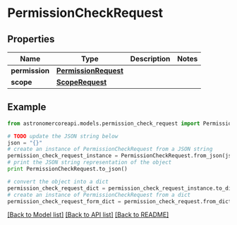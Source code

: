 # PermissionCheckRequest


## Properties
Name | Type | Description | Notes
------------ | ------------- | ------------- | -------------
**permission** | [**PermissionRequest**](PermissionRequest.md) |  | 
**scope** | [**ScopeRequest**](ScopeRequest.md) |  | 

## Example

```python
from astronomercoreapi.models.permission_check_request import PermissionCheckRequest

# TODO update the JSON string below
json = "{}"
# create an instance of PermissionCheckRequest from a JSON string
permission_check_request_instance = PermissionCheckRequest.from_json(json)
# print the JSON string representation of the object
print PermissionCheckRequest.to_json()

# convert the object into a dict
permission_check_request_dict = permission_check_request_instance.to_dict()
# create an instance of PermissionCheckRequest from a dict
permission_check_request_form_dict = permission_check_request.from_dict(permission_check_request_dict)
```
[[Back to Model list]](../README.md#documentation-for-models) [[Back to API list]](../README.md#documentation-for-api-endpoints) [[Back to README]](../README.md)


